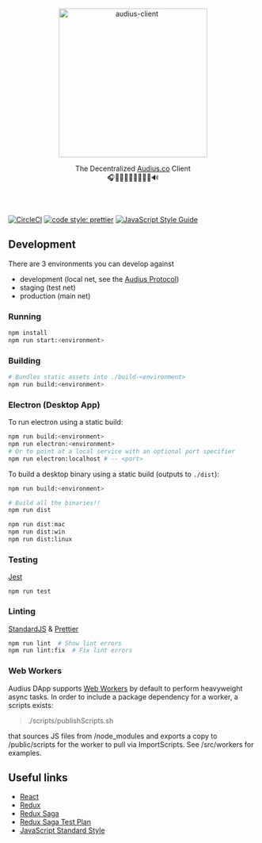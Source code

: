 <p align="center">
  <br/>
  <a target="_blank" href="https://audius.co">
    <img src="https://user-images.githubusercontent.com/2731362/90302695-e5ae8a00-de5c-11ea-88b5-24c1408affc6.png" alt="audius-client" width="300">
  </a>
  <br/>

  <p align="center">
    The Decentralized <a target="_blank" href="https://audius.co">Audius.co</a> Client
    <br/>
    🎧🎸🎹🤘🎶🥁🎷🎻🎤🔊
  </p>
</p>

<br/>
<br/>

[![CircleCI](https://circleci.com/gh/AudiusProject/audius-client.svg?style=svg)](https://circleci.com/gh/AudiusProject/audius-client)
[![code style: prettier](https://img.shields.io/badge/code_style-prettier-ff69b4.svg?style=flat-square)](https://github.com/prettier/prettier)
[![JavaScript Style Guide](https://img.shields.io/badge/code_style-standard-brightgreen.svg)](https://standardjs.com)

## Development

There are 3 environments you can develop against
- development (local net, see the [Audius Protocol](https://github.com/AudiusProject/audius-protocol))
- staging (test net)
- production (main net)

### Running

```bash
npm install
npm run start:<environment>
```

### Building

```bash
# Bundles static assets into ./build-<environment>
npm run build:<environment>
```

### Electron (Desktop App)

To run electron using a static build:

```bash
npm run build:<environment>
npm run electron:<environment>
# Or to point at a local service with an optional port specifier
npm run electron:localhost # -- <port> 
```

To build a desktop binary using a static build (outputs to `./dist`):

```bash
npm run build:<environment>

# Build all the binaries!!
npm run dist

npm run dist:mac
npm run dist:win
npm run dist:linux
```

### Testing

[Jest](https://jestjs.io/)

```
npm run test
```

### Linting

[StandardJS](https://standardjs.com) & [Prettier](https://prettier.io/)

```bash
npm run lint  # Show lint errors
npm run lint:fix  # Fix lint errors
```

### Web Workers
Audius DApp supports [Web Workers](https://developer.mozilla.org/en-US/docs/Web/API/Web_Workers_API/Using_web_workers) by default to perform heavyweight async tasks. In order to include a package dependency for a worker, a scripts exists:
> ./scripts/publishScripts.sh

that sources JS files from /node_modules and exports a copy to /public/scripts for the
worker to pull via ImportScripts. See /src/workers for examples.

## Useful links

* [React](https://reactjs.org/tutorial/tutorial.html)
* [Redux](https://redux.js.org/basics)
* [Redux Saga](https://redux-saga.js.org/)
* [Redux Saga Test Plan](https://github.com/jfairbank/redux-saga-test-plan)
* [JavaScript Standard Style](https://standardjs.com)
